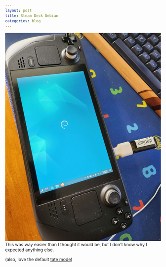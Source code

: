 ```yaml
---
layout: post
title: Steam Deck Debian
categories: blog
---
```

![steam deb](/assets/steamdeck_deb.jpg)
This was way easier than I thought it would be, but I don't know why I expected anything else.

(also, love the default [tate mode](https://www.giantbomb.com/tate-mode/3015-9992/games/))
